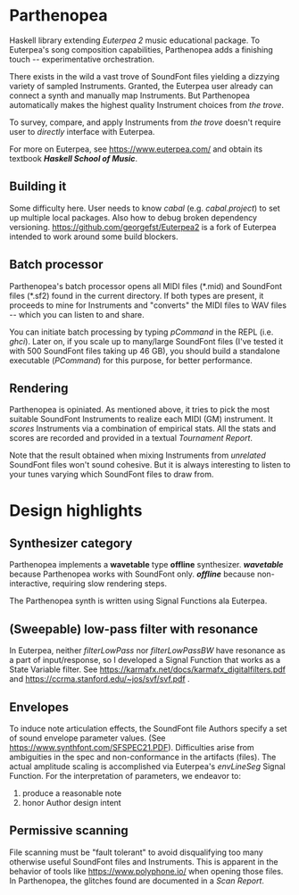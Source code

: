 # Parthenopea
Haskell library extending *Euterpea 2* music educational package. To Euterpea's song composition capabilities, Parthenopea adds a finishing touch -- experimentative orchestration.

There exists in the wild a vast trove of SoundFont files yielding a dizzying variety of sampled Instruments. Granted, the Euterpea user already can connect a synth and manually map Instruments. But Parthenopea automatically makes the highest quality Instrument choices from *the trove*.

To survey, compare, and apply Instruments from *the trove* doesn't require user to *directly* interface with Euterpea.

For more on Euterpea, see https://www.euterpea.com/ and obtain its textbook ***Haskell School of Music***.

## Building it
Some difficulty here. User needs to know *cabal* (e.g. *cabal.project*) to set up multiple local packages. Also how to debug broken dependency versioning. https://github.com/georgefst/Euterpea2 is a fork of Euterpea intended to work around some build blockers.

## Batch processor
Parthenopea's batch processor opens all MIDI files (\*.mid) and SoundFont files (\*.sf2) found in the current directory. If both types are present, it proceeds to mine for Instruments and "converts" the MIDI files to WAV files -- which you can listen to and share.

You can initiate batch processing by typing *pCommand* in the REPL (i.e. *ghci*). Later on, if you scale up to many/large SoundFont files (I've tested it with 500 SoundFont files taking up 46 GB), you should build a standalone executable (*PCommand*) for this purpose, for better performance.

## Rendering
Parthenopea is opiniated. As mentioned above, it tries to pick the most suitable SoundFont Instruments to realize each MIDI (GM) instrument. It *scores* Instruments via a combination of empirical stats. All the stats and scores are recorded and provided in a textual *Tournament Report*.

Note that the result obtained when mixing Instruments from *unrelated* SoundFont files won't sound cohesive. But it is always interesting to listen to your tunes varying which SoundFont files to draw from.

# Design highlights

## Synthesizer category
Parthenopea implements a **wavetable** type **offline**  synthesizer. ***wavetable*** because Parthenopea works with SoundFont only. ***offline*** because non-interactive, requiring slow rendering steps.

The Parthenopea synth is written using Signal Functions ala Euterpea. 

## (Sweepable) low-pass filter **with resonance**
In Euterpea, neither *filterLowPass* nor *filterLowPassBW* have resonance as a part of input/response, so I developed a Signal Function that works as a State Variable filter. See https://karmafx.net/docs/karmafx_digitalfilters.pdf and https://ccrma.stanford.edu/~jos/svf/svf.pdf .

## Envelopes
To induce note articulation effects, the SoundFont file Authors specify a set of sound envelope parameter values. (See https://www.synthfont.com/SFSPEC21.PDF).  Difficulties arise from ambiguities in the spec and non-conformance in the artifacts (files). The actual amplitude scaling is accomplished via Euterpea's *envLineSeg* Signal Function. For the interpretation of parameters, we endeavor to:
1. produce a reasonable note
2. honor Author design intent

## Permissive scanning
File scanning must be "fault tolerant" to avoid disqualifying too many otherwise useful SoundFont files and Instruments. This is apparent in the behavior of tools like https://www.polyphone.io/ when opening those files. In Parthenopea, the glitches found are documented in a *Scan Report*.
